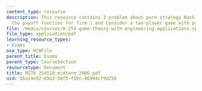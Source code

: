 ```yaml
---
content_type: resource
description: This resource contains 3 problem about pure strategy Nash equilibria,
  the payoff function for firm i and Consider a two-player game with payoff structure.
file: /media/courses/6-254-game-theory-with-engineering-applications-spring-2010/8ba14e0269a356f5f5bc06994cf9d25b_MIT6_254S10_midterm_2006.pdf
file_type: application/pdf
learning_resource_types:
- Exams
ocw_type: OCWFile
parent_title: Exams
parent_type: CourseSection
resourcetype: Document
title: MIT6_254S10_midterm_2006.pdf
uid: 8ba14e02-69a3-56f5-f5bc-06994cf9d25b
---
```

